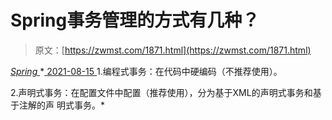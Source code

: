 <!--yml
category: 未分类
date: 0001-01-01 00:00:00
--->

# Spring事务管理的方式有几种？

> 原文：[https://zwmst.com/1871.html](https://zwmst.com/1871.html)

   [ *Spring* ](https://zwmst.com/spring)*[ <time datetime="2021-08-15T16:43:49+08:00"> 2021-08-15 </time> ](https://zwmst.com/1871.html)  1.编程式事务：在代码中硬编码（不推荐使用）。

2.声明式事务：在配置文件中配置（推荐使用），分为基于XML的声明式事务和基于注解的声 明式事务。*